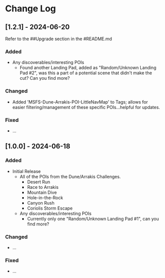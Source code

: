 # Change Log

## [1.2.1] - 2024-06-20

Refer to the ##Upgrade section in the #README.md

### Added

- Any discoverables/interesting POIs
  - Found another Landing Pad, added as "Random/Unknown Landing Pad #2", was this a part of a potential scene that didn't make the cut? Can you find more?

### Changed

- Added 'MSFS-Dune-Arrakis-POI-LittleNavMap' to Tags; allows for easier filtering/management of these specific POIs...helpful for updates.

### Fixed

- ...

## [1.0.0] - 2024-06-18

### Added

- Initial Release
  - All of the POIs from the Dune/Arrakis Challenges.
    - Desert Run
    - Race to Arrakis
    - Mountain Dive
    - Hole-in-the-Rock
    - Canyon Rush
    - Coriolis Storm Escape
  - Any discoverables/interesting POIs
    - Currently only one "Random/Unknown Landing Pad #1", can you find more?

### Changed

- ...

### Fixed

- ...
